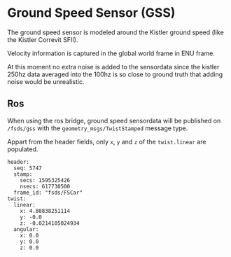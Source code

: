 # Ground Speed Sensor (GSS)

The ground speed sensor is modeled around the Kistler ground speed (like the Kistler Correvit SFII).

Velocity information is captured in the global world frame in ENU frame.

At this moment no extra noise is added to the sensordata since the kistler 250hz data averaged into the 100hz is so close to ground truth that adding noise would be unrealistic.

## Ros
When using the ros bridge, ground speed sensordata will be published on `/fsds/gss` with the `geometry_msgs/TwistStamped` message type.

Appart from the header fields, only `x`, `y` and `z` of the `twist.linear` are populated. 

```
header:
  seq: 5747
  stamp:
    secs: 1595325426
    nsecs: 617730500
  frame_id: "fsds/FSCar"
twist:
  linear:
    x: 4.80838251114
    y: -0.0
    z: -0.0214105024934
  angular:
    x: 0.0
    y: 0.0
    z: 0.0
```
